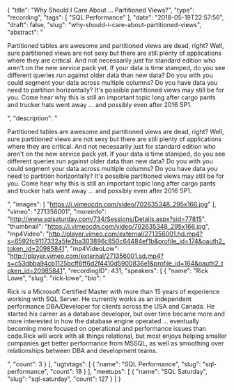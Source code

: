 {
  "title": "Why Should I Care About ... Partitioned Views?",
  "type": "recording",
  "tags": [
    "SQL Performance"
  ],
  "date": "2018-05-19T22:57:56",
  "draft": false,
  "slug": "why-should-i-care-about-partitioned-views",
  "abstract": "<p>Partitioned tables are awesome and partitioned views are dead, right? Well, sure partitioned views are not sexy but there are still plenty of applications where they are critical. And not necessarily just for standard edition who aren't on the new service pack yet. If your data is time stamped, do you see different queries run against older data than new data? Do you with you could segment your data across multiple columns? Do you have data you need to partition horizontally? It's possible partitioned views may still be for you. Come hear why this is still an important topic long after cargo pants and trucker hats went away ... and possibly even after 2016 SP1.</p>",
  "description": "<p>Partitioned tables are awesome and partitioned views are dead, right? Well, sure partitioned views are not sexy but there are still plenty of applications where they are critical. And not necessarily just for standard edition who aren't on the new service pack yet. If your data is time stamped, do you see different queries run against older data than new data? Do you with you could segment your data across multiple columns? Do you have data you need to partition horizontally? It's possible partitioned views may still be for you. Come hear why this is still an important topic long after cargo pants and trucker hats went away ... and possibly even after 2016 SP1.</p>",
  "images": [
    "https://i.vimeocdn.com/video/702635348_295x166.jpg"
  ],
  "vimeo": "271356001",
  "moreinfo": "http://www.sqlsaturday.com/734/Sessions/Details.aspx?sid=77815",
  "thumbnail": "https://i.vimeocdn.com/video/702635348_295x166.jpg",
  "mp4Video": "http://player.vimeo.com/external/271356001.hd.mp4?s=6592fc9117332a5fe2ba303896c850c64484ef1b&profile_id=174&oauth2_token_id=20985841",
  "mp4VideoLow": "http://player.vimeo.com/external/271356001.sd.mp4?s=c53dbba94cb1125bcff6ff6d2f4410d5900836e1&profile_id=164&oauth2_token_id=20985841",
  "recordingID": 431,
  "speakers": [
    {
      "name": "Rick Lowe",
      "slug": "rick-lowe",
      "bio": "<p>Rick is a Microsoft Certified Master with more than 15 years of experience working with SQL Server. He currently works as an independent performance DBA/Developer for clients across the USA and Canada. He started his career as a database developer, but over time became more and more interested in how the database engine operated ... eventually becoming more focused on operational and performance issues than code.Rick will work with all things relational, but most enjoys helping smaller companies get better performance from MSSQL, as well as smoothing over relationships between DBA and development teams.</p>",
      "count": 3
    }
  ],
  "ugtvtags": [
    {
      "name": "SQL Performance",
      "slug": "sql-performance",
      "count": 18
    }
  ],
  "meetups": [
    {
      "name": "SQL Saturday",
      "slug": "sql-saturday",
      "count": 127
    }
  ]
}